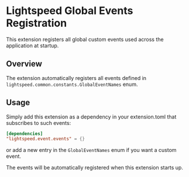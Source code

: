 # Lightspeed Global Events Registration

This extension registers all global custom events used across the application at startup.

## Overview

The extension automatically registers all events defined in `lightspeed.common.constants.GlobalEventNames` enum.

## Usage

Simply add this extension as a dependency in your extension.toml that subscribes to such events:

```toml
[dependencies]
"lightspeed.event.events" = {}
```

or add a new entry in the `GlobalEventNames` enum if you want a custom event.

The events will be automatically registered when this extension starts up.
